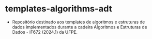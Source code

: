 # templates-algorithms-adt
- Repositório destinado aos templates de algoritmos e estruturas de dados implementados durante a cadeira Algoritmos e Estruturas de Dados - IF672 (2024.1) da UFPE.
